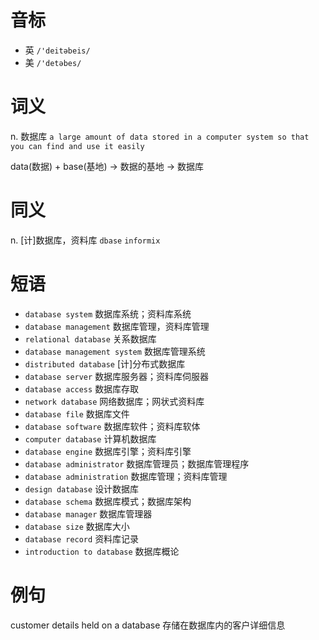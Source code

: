 # 音标

- 英 `/'deitəbeis/`
- 美 `/'detəbes/`

# 词义

n. 数据库
`a large amount of data stored in a computer system so that you can find and use it easily`



data(数据) + base(基地) → 数据的基地 → 数据库

# 同义

n. [计]数据库，资料库
`dbase` `informix`

# 短语

- `database system` 数据库系统；资料库系统
- `database management` 数据库管理，资料库管理
- `relational database` 关系数据库
- `database management system` 数据库管理系统
- `distributed database` [计]分布式数据库
- `database server` 数据库服务器；资料库伺服器
- `database access` 数据库存取
- `network database` 网络数据库；网状式资料库
- `database file` 数据库文件
- `database software` 数据库软件；资料库软体
- `computer database` 计算机数据库
- `database engine` 数据库引擎；资料库引擎
- `database administrator` 数据库管理员；数据库管理程序
- `database administration` 数据库管理；资料库管理
- `design database` 设计数据库
- `database schema` 数据库模式；数据库架构
- `database manager` 数据库管理器
- `database size` 数据库大小
- `database record` 资料库记录
- `introduction to database` 数据库概论

# 例句

customer details held on a database
存储在数据库内的客户详细信息


